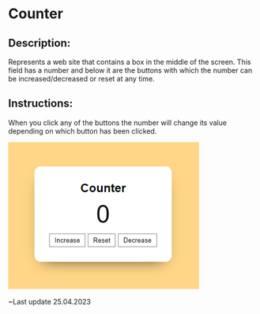 # Counter


## Description: 

Represents a web site that contains a box in the middle of the screen. 
This field has a number and below it are the buttons with which the number can be increased/decreased or reset at any time. 

## Instructions: 

When you click any of the buttons the number will change its value depending on which button has been clicked.  

![review](counter.png)

~Last update 25.04.2023